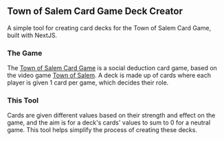 ## Town of Salem Card Game Deck Creator
A simple tool for creating card decks for the Town of Salem Card Game, built with NextJS.

### The Game
The [Town of Salem Card Game](https://town-of-salem.fandom.com/wiki/Town_of_Salem_Card_Game) is a social deduction card game, based on the video game [Town of Salem](https://www.blankmediagames.com/). A deck is made up of cards where each player is given 1 card per game, which decides their role. 

### This Tool
Cards are given different values based on their strength and effect on the game, and the aim is for a deck's cards' values to sum to 0 for a neutral game. This tool helps simplify the process of creating these decks.
